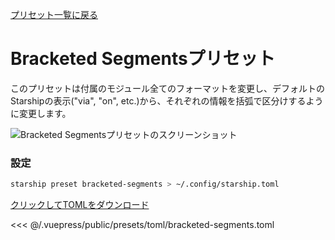 [プリセット一覧に戻る](./README.md#bracketed-segments)

# Bracketed Segmentsプリセット

このプリセットは付属のモジュール全てのフォーマットを変更し、デフォルトのStarshipの表示("via", "on", etc.)から、それぞれの情報を括弧で区分けするように変更します。

![Bracketed Segmentsプリセットのスクリーンショット](/presets/img/bracketed-segments.png)

### 設定

```sh
starship preset bracketed-segments > ~/.config/starship.toml
```

[クリックしてTOMLをダウンロード](/presets/toml/bracketed-segments.toml)

<<< @/.vuepress/public/presets/toml/bracketed-segments.toml

